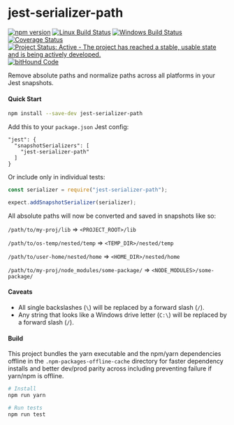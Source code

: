# jest-serializer-path

[![npm version](https://badge.fury.io/js/jest-serializer-path.svg)](https://badge.fury.io/js/jest-serializer-path)
[![Linux Build Status](https://img.shields.io/circleci/project/github/tribou/jest-serializer-path/master.svg?label=linux%20build)](https://circleci.com/gh/tribou/jest-serializer-path/tree/master)
[![Windows Build Status](https://img.shields.io/appveyor/ci/tribou/jest-serializer-path/master.svg?label=windows%20build)](https://ci.appveyor.com/project/tribou/jest-serializer-path/branch/master)
[![Coverage Status](https://coveralls.io/repos/github/tribou/jest-serializer-path/badge.svg?branch=master)](https://coveralls.io/github/tribou/jest-serializer-path?branch=master)
[![Project Status: Active - The project has reached a stable, usable state and is being actively developed.](http://www.repostatus.org/badges/latest/active.svg)](http://www.repostatus.org/#active)
[![bitHound Code](https://www.bithound.io/github/tribou/jest-serializer-path/badges/code.svg)](https://www.bithound.io/github/tribou/jest-serializer-path)

Remove absolute paths and normalize paths across all platforms in your Jest snapshots.

#### Quick Start

```bash
npm install --save-dev jest-serializer-path
```

Add this to your `package.json` Jest config:

```
"jest": {
  "snapshotSerializers": [
    "jest-serializer-path"
  ]
}
```

Or include only in individual tests:

```js
const serializer = require("jest-serializer-path");

expect.addSnapshotSerializer(serializer);
```

All absolute paths will now be converted and saved in snapshots like so:

`/path/to/my-proj/lib` => `<PROJECT_ROOT>/lib`

`/path/to/os-temp/nested/temp` => `<TEMP_DIR>/nested/temp`

`/path/to/user-home/nested/home` => `<HOME_DIR>/nested/home`

`/path/to/my-proj/node_modules/some-package/` => `<NODE_MODULES>/some-package/`

#### Caveats

*   All single backslashes (`\`) will be replaced by a forward slash (`/`).
*   Any string that looks like a Windows drive letter (`C:\`) will be replaced by a forward slash (`/`).

#### Build

This project bundles the yarn executable and the npm/yarn dependencies offline
in the `.npm-packages-offline-cache` directory for faster dependency installs
and better dev/prod parity across including preventing failure if yarn/npm is
offline.

```sh
# Install
npm run yarn

# Run tests
npm run test
```
